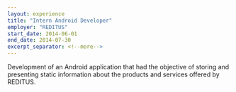 ```yaml
---
layout: experience
title: "Intern Android Developer"
employer: "REDITUS"
start_date: 2014-06-01
end_date: 2014-07-30
excerpt_separator: <!--more-->
---
```


Development of an Android application that had the objective of storing and presenting static information about the products and services offered by REDITUS.

<!--more-->


